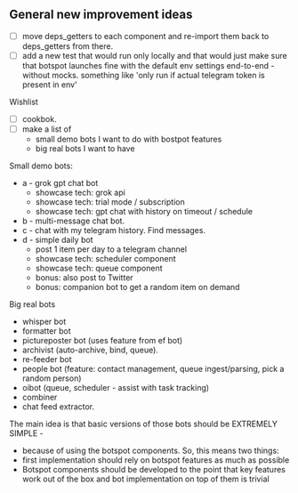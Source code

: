 ## General new improvement ideas

- [ ] move deps_getters to each component and re-import them back to deps_getters from
  there.
- [ ] add a new test that would run only locally and that would just make sure that
  botspot launches fine with the default env settings end-to-end - without mocks.
  something like 'only run if actual telegram token is present in env'

Wishlist

- [ ] cookbok.
- [ ] make a list of
    - small demo bots I want to do with bostpot features
    - big real bots I want to have

Small demo bots:

- a - grok gpt chat bot
    - showcase tech: grok api
    - showcase tech: trial mode / subscription
    - showcase tech: gpt chat with history on timeout / schedule
- b - multi-message chat bot.
- c - chat with my telegram history. Find messages.
- d - simple daily bot
    - post 1 item per day to a telegram channel
    - showcase tech: scheduler component
    - showcase tech: queue component
    - bonus: also post to Twitter
    - bonus: companion bot to get a random item on demand

Big real bots

- whisper bot
- formatter bot
- pictureposter bot (uses feature from ef bot)
- archivist (auto-archive, bind, queue).
- re-feeder bot
- people bot (feature: contact management, queue ingest/parsing, pick a random person)
- oibot (queue, scheduler - assist with task tracking)
- combiner
- chat feed extractor.

The main idea is that basic versions of those bots should be EXTREMELY SIMPLE -

- because of using the botspot components.
  So, this means two things:
- first implementation should rely on botspot features as much as possible
- Botspot components should be developed to the point that key features work out of the
  box and bot implementation on top of them is trivial